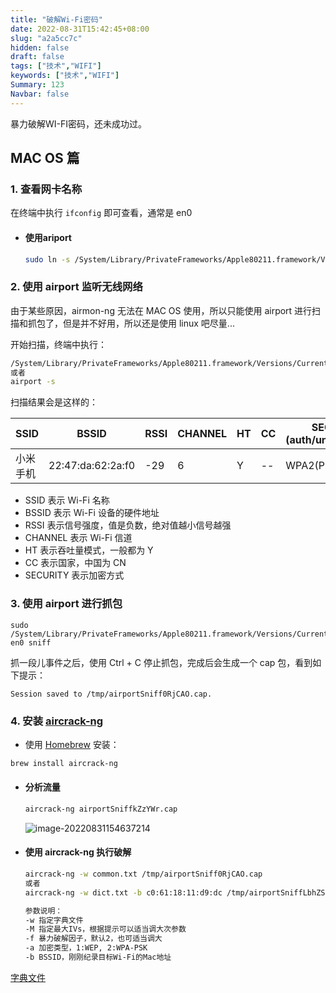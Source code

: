 ```yaml
---
title: "破解Wi-Fi密码"
date: 2022-08-31T15:42:45+08:00
slug: "a2a5cc7c"
hidden: false
draft: false
tags: ["技术","WIFI"]
keywords: ["技术","WIFI"]
Summary: 123
Navbar: false
---
```


暴力破解WI-FI密码，还未成功过。

<!--more-->

## MAC OS 篇

### 1. 查看网卡名称

在终端中执行 `ifconfig` 即可查看，通常是 en0

- #### 使用ariport

  ```bash
  sudo ln -s /System/Library/PrivateFrameworks/Apple80211.framework/Versions/Current/Resources/airport /usr/local/bin/airport
  ```

### 2. 使用 airport 监听无线网络

由于某些原因，airmon-ng 无法在 MAC OS 使用，所以只能使用 airport 进行扫描和抓包了，但是并不好用，所以还是使用 linux 吧尽量...

开始扫描，终端中执行：

```bash
/System/Library/PrivateFrameworks/Apple80211.framework/Versions/Current/Resources/airport en0 scan
或者
airport -s
```

扫描结果会是这样的：

| SSID     | BSSID             | RSSI | CHANNEL | HT   | CC   | SECURITY (auth/unicast/group) |
| -------- | ----------------- | ---- | ------- | ---- | ---- | ----------------------------- |
| 小米手机 | 22:47:da:62:2a:f0 | -29  | 6       | Y    | --   | WPA2(PSK/AES/AES)             |

- SSID 表示 Wi-Fi 名称
- BSSID 表示 Wi-Fi 设备的硬件地址
- RSSI 表示信号强度，值是负数，绝对值越小信号越强
- CHANNEL 表示 Wi-Fi 信道
- HT 表示吞吐量模式，一般都为 Y
- CC 表示国家，中国为 CN
- SECURITY 表示加密方式

### 3. 使用 airport 进行抓包

```
sudo /System/Library/PrivateFrameworks/Apple80211.framework/Versions/Current/Resources/airport en0 sniff
```

抓一段儿事件之后，使用 Ctrl + C 停止抓包，完成后会生成一个 cap 包，看到如下提示：

```
Session saved to /tmp/airportSniff0RjCAO.cap.
```

### 4. 安装 [aircrack-ng](https://aircrack-ng.org/)

- 使用 [Homebrew](https://brew.sh/) 安装：

```bash
brew install aircrack-ng
```

- #### 分析流量

  ```bash
  aircrack-ng airportSniffkZzYWr.cap
  ```

  ![image-20220831154637214](https://file.sswin.site/img/202208311546671.png)

- #### 使用 aircrack-ng 执行破解

  ```bash		
  aircrack-ng -w common.txt /tmp/airportSniff0RjCAO.cap
  或者
  aircrack-ng -w dict.txt -b c0:61:18:11:d9:dc /tmp/airportSniffLbhZSp.cap
  ```

  ```bash
  参数说明：
  -w 指定字典文件
  -M 指定最大IVs，根据提示可以适当调大次参数
  -f 暴力破解因子，默认2，也可适当调大
  -a 加密类型，1:WEP, 2:WPA-PSK
  -b BSSID，刚刚纪录目标Wi-Fi的Mac地址
  ```

[字典文件](wpa-dictionary)
